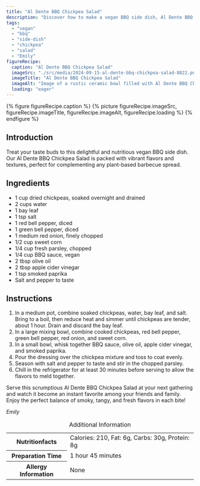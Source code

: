 ```yaml
---
title: "Al Dente BBQ Chickpea Salad"
description: "Discover how to make a vegan BBQ side dish, Al Dente BBQ Chickpea Salad, that's both flavorful and easy to prepare, perfect for any gathering."
tags:
  - "vegan"
  - "bbq"
  - "side-dish"
  - "chickpea"
  - "salad"
  - "Emily"
figureRecipe: 
  caption: "Al Dente BBQ Chickpea Salad"
  imageSrc: "./src/media/2024-09-15-al-dente-bbq-chickpea-salad-8822.png"
  imageTitle: "Al Dente BBQ Chickpea Salad"
  imageAlt: "Image of a rustic ceramic bowl filled with Al Dente BBQ Chickpea Salad on a wooden table, garnished with parsley, in natural late afternoon light."
  loading: "eager"
---
```


{% figure figureRecipe.caption %}
{% picture figureRecipe.imageSrc, figureRecipe.imageTitle, figureRecipe.imageAlt, figureRecipe.loading %}
{% endfigure %}

## Introduction

Treat your taste buds to this delightful and nutritious vegan BBQ side dish. Our Al Dente BBQ Chickpea Salad is packed with vibrant flavors and textures, perfect for complementing any plant-based barbecue spread.

## Ingredients

- 1 cup dried chickpeas, soaked overnight and drained
- 2 cups water
- 1 bay leaf
- 1 tsp salt
- 1 red bell pepper, diced
- 1 green bell pepper, diced
- 1 medium red onion, finely chopped
- 1/2 cup sweet corn
- 1/4 cup fresh parsley, chopped
- 1/4 cup BBQ sauce, vegan
- 2 tbsp olive oil
- 2 tbsp apple cider vinegar
- 1 tsp smoked paprika
- Salt and pepper to taste

## Instructions

1. In a medium pot, combine soaked chickpeas, water, bay leaf, and salt. Bring to a boil, then reduce heat and simmer until chickpeas are tender, about 1 hour. Drain and discard the bay leaf.
2. In a large mixing bowl, combine cooked chickpeas, red bell pepper, green bell pepper, red onion, and sweet corn.
3. In a small bowl, whisk together BBQ sauce, olive oil, apple cider vinegar, and smoked paprika.
4. Pour the dressing over the chickpea mixture and toss to coat evenly.
5. Season with salt and pepper to taste and stir in the chopped parsley.
6. Chill in the refrigerator for at least 30 minutes before serving to allow the flavors to meld together.

Serve this scrumptious Al Dente BBQ Chickpea Salad at your next gathering and watch it become an instant favorite among your friends and family. Enjoy the perfect balance of smoky, tangy, and fresh flavors in each bite!

*Emily*

<table><caption class='sr-only'>Additional Information</caption><tr><th>Nutritionfacts</th><td>Calories: 210, Fat: 6g, Carbs: 30g, Protein: 8g&nbsp;</td></tr><tr><th>Preparation Time</th><td>1 hour 45 minutes&nbsp;</td></tr><tr><th>Allergy Information</th><td>None&nbsp;</td></tr></table>


